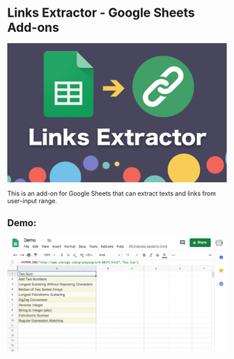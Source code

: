 # Links Extractor - Google Sheets Add-ons

![Cover](cover.png)

This is an add-on for Google Sheets that can extract texts and links from user-input range.

## Demo:
![Demo](demo.gif)